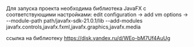 Для запуска проекта необходима библиотека JavaFX с соответствующими настройками:
edit configuration -> add vm options -> 
--module-path path/javafx-sdk-21.0.1/lib --add-modules javafx.controls,javafx.fxml,javafx.graphics,javafx.media

ссылка на библиотеку
https://disk.yandex.ru/d/WEo-bM7Uf4AuUg
